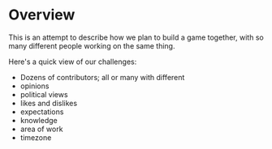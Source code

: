 # Overview

This is an attempt to describe how we plan to build a game together, with so many different people working on the same thing.

Here's a quick view of our challenges:

- Dozens of contributors; all or many with different
 - opinions 
 - political views
 - likes and dislikes
 - expectations
 - knowledge
 - area of work
 - timezone